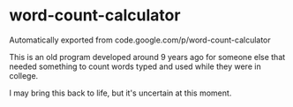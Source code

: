 # word-count-calculator
Automatically exported from code.google.com/p/word-count-calculator

This is an old program developed around 9 years ago for someone else that needed something to count words typed and used while they were in college.

I may bring this back to life, but it's uncertain at this moment.
